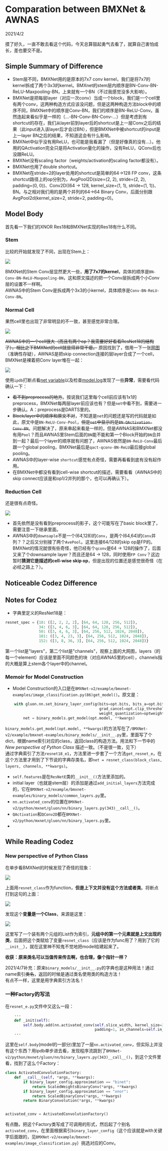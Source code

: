 # Comparation between BMXNet & AWNAS  

2021/4/2  

摸了好久，一直不敢去看这个代码，今天总算鼓起勇气去看了，就算自己害怕成长，差也要交不是。  
## Simple Summary of Difference  
* Stem层不同，BMXNet用的是原本的7x7 conv kernel，我们是将7x7的kernel拆成了两个3x3的kernel。BMXnet的stem层内顺序是BN-Conv-BN-ReLU-Maxpooling-BN，上来就有一个BN（不过我感觉没多大影响）。  
* BMXNet是把每层layer（对应一次conv）当成一个block，我们是一个cell里有两个conv，这两种构造方式应该没问题，但是这两种构造方法block中的顺序不同，BMXNet中的顺序是Conv-BN，我们的顺序是BN-ReLU-Conv。虽然连起来看似乎是一样的（...-BN-Conv-BN-Conv-...）但是考虑到有shortcut的存在，我们从layer前到layer后的shortcut是上一层Conv之后的结果（此input进入该layer后才会过BN），但是BMXNet中被shortcut的input是上一layer BN之后的结果，不知道这会有什么影响。  
* BMXNet中似乎没有用ReLU，也可能是我看漏了（但是好像真的没有...）。他用的QActivation完全只是将Activation量化的操作，没有ReLU，QConv后也没跟ReLU。  
* BMXNet没有scaling factor（weights/activation的scaling factor都没有）。  
* BMXNet也用了double shortcut。  
* BMXNet在stride=2的layer处用的shortcut是简单的64->128 FP conv，这条shortcut路径上的op分别为，AvgPool2D(size=(2, 2), stride=(2, 2), padding=(0, 0))、Conv2D((64 -> 128, kernel_size=(1, 1), stride=(1, 1))、BN。与之相对我们用的是两个并列的64->64 Binary Conv，后面分别跟AvgPool2d(kernel_size=2, stride=2, padding=0)。  




## Model Body  
首先看一下我们的XNOR Res18和BMXNet实现的Res18有什么不同。  
### Stem  
比较的开始就发现了不同，出现在Stem上：  
 
![](https://raw.githubusercontent.com/YouCaiJun98/MyPicBed/main/imgs/202104020001.png)  

BMXNet的Stem Conv层显然更大一些，**用了7x7的kernel**，具体的顺序是`BN-Conv-BN-ReLU-Maxpooling-BN`，这和原文描述的把一个Conv层拆成两个小Conv层的设置不一样啊。  
AWNAS中的Stem Conv是拆成两个3x3的小kernel，具体顺序是`Conv-BN-ReLU-Conv-BN`。  

### Normal Cell  
果然cell里也出现了非常明显的不一致，甚至感觉非常合理。  

![](https://raw.githubusercontent.com/YouCaiJun98/MyPicBed/main/imgs/202104020002.png)  

~~AWNAS中的一个cell很大（而且有两个op？我需要好好看看ResNet18的结构了），相比之下BMXNet的cell就显得非常干瘪。~~ 原因找到了，借用一下一张[网图](https://www.baidu.com/link?url=pI-qz1Ametz0nfrcyNZlnQT7wIJyOzWDegELJlIzYbA6A7OVyPYOdyDEdTv14AOm&wd=&eqid=b11c89e4000642af000000066066cd1b)（准确性存疑），AWNAS是把skip connection连接的层layer合成了一个cell，BMXNet是裸着把Conv layer堆在一起：  

![](https://raw.githubusercontent.com/YouCaiJun98/MyPicBed/main/imgs/202104020003.jpg)  

使用`ipdb`打断点看[net variable](https://github.com/YouCaiJun98/YouCaiJun98.github.io/blob/master/codez/awnas/Mr.Chen_validation_exp/BMXNet_net_variable.txt)以及检查[model.log](https://github.com/YouCaiJun98/YouCaiJun98.github.io/blob/master/codez/awnas/Mr.Chen_validation_exp/model.log)发现了一些**异常**，需要看代码确认一下：  
* ~~看不到preprocess的地方~~。按说我们这里每个cell前应该有1x1的preprocess，BMXNet每两层layer前应该也有？但是`net`中看不到，需要进一步确认。A：preprocess是DARTS里的。  
* ~~Block/layer中的顺序和原文不对~~，不知道是`net`的问题还是写的代码就是如此，原文中是`BN-ReLU-Conv-Pool`，~~但是`net`中显示的是`BN-QActivation-Conv-BN`~~。问题解决了，原来串起来看是一样的，但是AWNAS和BMXNet都没有用`Pool`？而且AWNAS里Stem后面的`BN`能不能和第一个Block开始的`BN`合并到一起？最后一个layer的顺序就有问题了，AWNAS依然是`BN-ReLU-Conv`最后跟一个global pooling，BMXNet最后是`qact-qconv-BN-ReLU`最后接global pooling。  
* AWNAS中的layer-wise `shortcut`感觉有点奇怪，需要再看看到底有没有起作用。  
* 在BMXNet中都没有看到cell-wise shortcut的描述，需要看看（AWNAS中的skip connect应该是和op1/2并列的那个，也可以再确认下）。  

### Reduction Cell  
还是很有点奇怪。  

![](https://raw.githubusercontent.com/YouCaiJun98/MyPicBed/main/imgs/202104020004.png)  

* 首先依然是没有看到preprocess的影子，这个可能写在了basic block里了，需要注意一下继承里面。  
* AWNAS中的`downsaple`不是一个(64,128)的`Conv`，是两个(64,64)的`Conv`并列？？之后又分别接了两个`AvePool`。这里连接64/128的skip op是FP的。BMXNet的情况就很有些奇怪，他已经有个`qconv`是64 -> 128的操作了，后面又来了个downsample layer？而且还是64 -> 128，同时使用`FP Conv`？这边暂时**猜测它是描述的cell-wise skip op**，但是出现的位置还是感觉很奇怪（在必经之路上？）。  

## Noticeable Codez Difference  

## Notes for Codez  
* 字典里定义的ResNet18是：  

```python  
resnet_spec = {18: ([2, 2, 2, 2], [64, 64, 128, 256, 512]),
               34: ([3, 4, 6, 3], [64, 64, 128, 256, 512]),
               50: ([3, 4, 6, 3], [64, 256, 512, 1024, 2048]),
               101: ([3, 4, 23, 3], [64, 256, 512, 1024, 2048]),
               152: ([3, 8, 36, 3], [64, 256, 512, 1024, 2048])}
```  

第一个list是"layers"，第二个list是"channels"，观察上面的大网图，layers（的每一个element）应该是里面不同颜色的块（对应AWNAS里的cell），channels指的大概是算上stem各个layer中的channel。  

### Memoir for Model Construction  
* Model Construction的入口是在`BMXNet-v2/example/bmxnet-examples/image_classification.py(86)get_model()`。原文是：  

```python  
    with gluon.nn.set_binary_layer_config(bits=opt.bits, bits_a=opt.bits_a,approximation=opt.approximation,
                                          grad_cancel=opt.clip_threshold,activation=opt.activation_method,
                                          weight_quantization=optweight_quantization):
        net = binary_models.get_model(opt.model, **kwargs)
```  

`binary_models.get_model(opt.model, **kwargs)`的方法写在了`/BMXNet-v2/example/bmxnet-examples/binary_models/__init__.py`里，里面写了个dict，根据name索引对应的class，返回class的构造方法。用法和下一节中的 *New perspective of Python Class* 描述一致。（不是很一致，见下）  
通过字典索引了方法`resnet18_e1`，方法里进一步套了一个方法`get_resnet_e`，在这个方法里才用到了下节说的字典存类名，即`net = resnet_class(block_class, layers, channels, **kwargs)`。  
* `self.features`是在`ResNetE`类的`__init__()`方法里添加的。  
* initial layer（也就是stem层）的添加是通过`add_initial_layers`方法完成的，它在`BMXNet-v2/example/bmxnet-examples/binary_models/common_layers.py`里。  
* `nn.activated_conv`的位置在`BMXNet-v2/python/mxnet/gluon/nn/binary_layers.py(343)__call__()`。  
* `QActivation`和`QConv2D`都在`BMXNet-v2/python/mxnet/gluon/nn/binary_layers.py`里。  
* 



## While Reading Codez
### New perspective of Python Class  
在单步看BMXNet的时候发现了奇怪的现象：  

![](https://raw.githubusercontent.com/YouCaiJun98/MyPicBed/main/imgs/202104060001.png)  

上面用`resnet_class`作为function，**但是上下文并没有这个方法或者类**。将断点打到这句的上面：  

![](https://raw.githubusercontent.com/YouCaiJun98/MyPicBed/main/imgs/202104060002.png)  

发现这个**变量是一个Class**，来源是这里：  

![](https://raw.githubusercontent.com/YouCaiJun98/MyPicBed/main/imgs/202104060003.png)  

这里写了一个装有两个元组的List作为索引，**元组中的第一个元素就是上文出现的类**，后面把这个类赋给了变量`resnet_class`（应该是作为func用了？用到了它的`__init__`），就在这里神不知鬼不觉地把model给建起来了。  

**收获：原来类名可以当值传来传去啊，也合理，像个指针一样？**  

2021/4/7补充：原来`binary_models/__init__.py`的字典也是这种用法！通过name索引~~类名~~，返回的时候是通过类名使用类的构造方法！  
有点不一样，这里是用字典索引方法名！  

### 一种Factory的写法  
在`resnet_e.py`文件中又这么一段：  

```python  
    ···
    def _init(self):
        self.body.add(nn.activated_conv(self.slice_width, kernel_size=3, stride=self.stride,
                                        padding=1, in_channels=self.in_channels))
    ···
```  

这里在`self.body`(model的一部分)里加了一层`nn.activated_conv`，但实际上并没有这个东西？用ipdb单步进去看，发现程序流跳到了`BMXNet-v2/python/mxnet/gluon/nn/binary_layers.py(343)__call__()`，到这个文件里看，找到了这么个Factory：  

```python  
class ActivatedConvolutionFactory:
    def __call__(self, *args, **kwargs):
        if binary_layer_config.approximation == "binet":
            return ScaledWeightsBinaryConv(*args, **kwargs)
        if binary_layer_config.approximation == "xnor":
            return ScaledBinaryConv(*args, **kwargs)
        return BinaryConvolution(*args, **kwargs)


activated_conv = ActivatedConvolutionFactory()
```  

有点酷，把这个Factory类写成了可调用的形式，然后起了个别名`activated_conv`，在里面根据索引`binary_layer_config`（这个应该就是with关键字后面跟的，见`BMXNet-v2/example/bmxnet-examples/image_classification.py`）挑选对应的Conv。  







